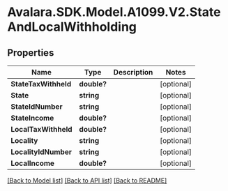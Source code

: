 # Avalara.SDK.Model.A1099.V2.StateAndLocalWithholding

## Properties

Name | Type | Description | Notes
------------ | ------------- | ------------- | -------------
**StateTaxWithheld** | **double?** |  | [optional] 
**State** | **string** |  | [optional] 
**StateIdNumber** | **string** |  | [optional] 
**StateIncome** | **double?** |  | [optional] 
**LocalTaxWithheld** | **double?** |  | [optional] 
**Locality** | **string** |  | [optional] 
**LocalityIdNumber** | **string** |  | [optional] 
**LocalIncome** | **double?** |  | [optional] 

[[Back to Model list]](../../../README.md#documentation-for-models) [[Back to API list]](../../../README.md#documentation-for-api-endpoints) [[Back to README]](../../../README.md)

